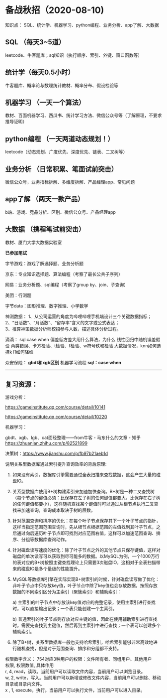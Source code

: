 # 备战秋招（2020-08-10)

知识点：
SQL、统计学、机器学习、python编程、业务分析、app了解、大数据

## SQL （每天3~5道）
leetcode、牛客题库；sql知识（执行顺序、索引、外键、窗口函数等）

## 统计学（每天0.5小时）
牛客题库、概率论与数理统计教材、概率分布、假设检验等

## 机器学习 （一天一个算法）
教材、百面机器学习、西瓜书、统计学习方法、微信公众号等（了解原理，不要求推导证明）

## python编程 （一天两道动态规划！）
leetcode（动态规划、广度优先、深度优先、链表、二叉树等）

## 业务分析 （日常积累、笔面试前突击）
微信公众号，业务指标拆解、多维度拆解、产品经理app、常见问题

## app了解 （两天一款产品）
b站、游戏、竞品分析、区别、微信公众号、产品经理app

## 大数据 （携程笔试前突击）
教材、厦门大学大数据实验室

**已参加笔试**

字节游戏：游戏了解选择题、业务分析题

京东：专业知识选择题、算法编程（考察了最长公共子序列）

网易：业务分析题、sql编程（考察了group by、join、子查询）

美团：行测题

字节data：图形推理、数字推理、小学数学

神测数据：
1、从公司运营的角度为哔哩哔哩手机端设计三个关键数据指标；  
2、“日活数”、“月活数”、“留存率”含义的文字或公式表达；  
3、推算神策数据分析师校招参与人数，描述具体分析过程。  

滴滴：
sql:case when
偏差低方差大用什么算法，为什么
线性回归中随机误差假设
两类错误、卡方检验、t检验、f检验、w符号秩和检验
大数据情况，knn如何选择k
l1如何降维

众安保险：
**gbdt和xgb区别**
机器学习流程
**sql：case when**



---
## 复习资源：
游戏分析：

https://gameinstitute.qq.com/course/detail/10141

https://gameinstitute.qq.com/course/detail/10220

机器学习：

gbdt、xgb、lgb、cat面经整理——from牛客 - 马东什么的文章 - 知乎
https://zhuanlan.zhihu.com/p/82521899


决策树：https://www.jianshu.com/p/fb97b21aeb1d

说明关系型数据库通过索引提升查询效率的背后原理:
1. 如果没有索引，数据库引擎需要通过全表扫描来查找数据，这会产生大量的磁盘IO。

2. 关系型数据库使用B+树构建索引来加速加快查询。B+树是一种二叉查找树（每个节点的键值必须：比保存在左子树的任何键值都要大，比保存在右子树的任何键值都要小），这样随机查找某个键值时可以通过从根节点执行二叉查找来加速查询，查询成本取决于树的层数。

3. 针对范围查询和排序的优化：在每个叶子节点保存其下一个叶子节点的指针，这样当指定范围范围查询时，先从根节点根据范围的左值找到其叶子节点，之后通过向后遍历叶子节点即可找到对应范围右值，这样可以加速范围查询、排序、分组等数据库查询动作。

4. 针对磁盘读写速度的优化：除了叶子节点之外的其他节点只保存键值，这样对磁盘的单次读写可以获取到尽可能多的数据。以MySQL为例，一个1000万行的表对应的B+树按照主键查找理论上只需要3次磁盘IO，这相对于全表扫描带来的磁盘IO是多个量级的性能提升。

5. MySQL等数据库引擎在实际实现B+树索引的时候，针对磁盘读写做了优化：非叶子节点中只存放key值，叶子节点中除了key值也会存放数据，按照存放数据的不同索引区分为主索引（聚簇索引）和辅助索引：

   a) 主索引的叶子节点中存放该key值对应的完整记录，使用主索引进行查找时，可以直接输出记录；一个表只能创建一个主索引。

   b) 普通索引的叶子节点则存放对应主键的值，因此在使用辅助索引进行查找时，需要先查找到主键值，然后再到主索引中进行查找；一个表可以创建多个辅助索引。

6. 除了B+树，关系型数据库一般也支持哈希索引，哈希索引能够非常高效地进行随机查找，但是对于范围查询、排序和分组都不支持。


权限数字含义：
754对应3种用户的权限：文件所有者、同组用户、其他用户  
权限,    权限数值,       具体作用  
r,             4,               read，读取。当前用户可以读取文件内容，当前用户可以浏览目录。  
w,           2,              write，写入。当前用户可以新增或修改文件内容，当前用户可以删除、移动目录或目录内文件。  
x ,          1,              execute，执行。当前用户可以执行文件，当前用户可以进入目录。  

